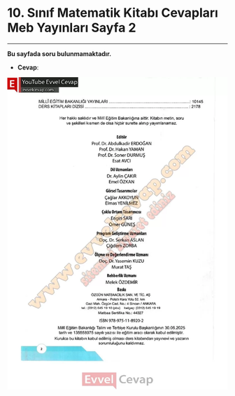 # 10. Sınıf Matematik Kitabı Cevapları Meb Yayınları Sayfa 2

---

**Bu sayfada soru bulunmamaktadır.**

-   **Cevap**:

![Image 1](./image_1.webp)